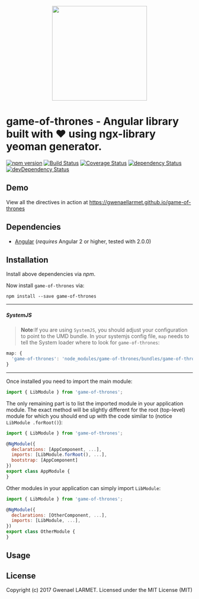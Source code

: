 <p align="center">
  <img height="256px" width="256px" style="text-align: center;" src="https://cdn.rawgit.com/gwenaellarmet/game-of-thrones/master/demo/src/assets/logo.svg">
</p>

# game-of-thrones - Angular library built with ❤ using ngx-library yeoman generator.

[![npm version](https://badge.fury.io/js/game-of-thrones.svg)](https://badge.fury.io/js/game-of-thrones)
[![Build Status](https://travis-ci.org/gwenaellarmet/game-of-thrones.svg?branch=master)](https://travis-ci.org/gwenaellarmet/game-of-thrones)
[![Coverage Status](https://coveralls.io/repos/github/gwenaellarmet/game-of-thrones/badge.svg?branch=master)](https://coveralls.io/github/gwenaellarmet/game-of-thrones?branch=master)
[![dependency Status](https://david-dm.org/gwenaellarmet/game-of-thrones/status.svg)](https://david-dm.org/gwenaellarmet/game-of-thrones)
[![devDependency Status](https://david-dm.org/gwenaellarmet/game-of-thrones/dev-status.svg?branch=master)](https://david-dm.org/gwenaellarmet/game-of-thrones#info=devDependencies)

## Demo

View all the directives in action at https://gwenaellarmet.github.io/game-of-thrones

## Dependencies
* [Angular](https://angular.io) (*requires* Angular 2 or higher, tested with 2.0.0)

## Installation
Install above dependencies via *npm*. 

Now install `game-of-thrones` via:
```shell
npm install --save game-of-thrones
```

---
##### SystemJS
>**Note**:If you are using `SystemJS`, you should adjust your configuration to point to the UMD bundle.
In your systemjs config file, `map` needs to tell the System loader where to look for `game-of-thrones`:
```js
map: {
  'game-of-thrones': 'node_modules/game-of-thrones/bundles/game-of-thrones.umd.js',
}
```
---

Once installed you need to import the main module:
```js
import { LibModule } from 'game-of-thrones';
```
The only remaining part is to list the imported module in your application module. The exact method will be slightly
different for the root (top-level) module for which you should end up with the code similar to (notice ` LibModule .forRoot()`):
```js
import { LibModule } from 'game-of-thrones';

@NgModule({
  declarations: [AppComponent, ...],
  imports: [LibModule.forRoot(), ...],  
  bootstrap: [AppComponent]
})
export class AppModule {
}
```

Other modules in your application can simply import ` LibModule `:

```js
import { LibModule } from 'game-of-thrones';

@NgModule({
  declarations: [OtherComponent, ...],
  imports: [LibModule, ...], 
})
export class OtherModule {
}
```

## Usage



## License

Copyright (c) 2017 Gwenael LARMET. Licensed under the MIT License (MIT)

